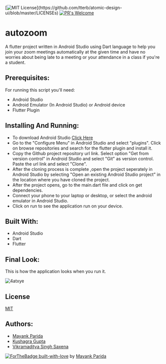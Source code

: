[![MIT License](https://img.shields.io/apm/l/atomic-design-ui.svg?)](https://github.com/tterb/atomic-design-ui/blob/master/LICENSEs) [![PR's Welcome](https://img.shields.io/badge/PRs-welcome-brightgreen.svg?style=flat)](http://makeapullrequest.com)  

# autozoom
A flutter project written in Android Studio using Dart language to help you join your zoom meetings automatically at the given time and have no worries about being late to a meeting or your attendance in a class if you're a student.

## Prerequisites:
For running this script you'll need:
* Android Studio
* Android Emulator (In Android Studio) or Android device
* Flutter Plugin

## Installing And Running:
* To download Android Studio [Click Here](https://developer.android.com/studio)
* Go to the "Configure Menu" in Android Studio and select "plugins". Click on browse repositories and search for the flutter plugin and install it.
* Copy the Github project repository url link. Select option "Get from version control" in Android Studio and select "Git" as version control. Paste the url link and select "Clone".
* After the cloning process is complete ,open the project seperately in Android Studio by selecting "Open an existing Android Studio project" in the location where you have cloned the project.
* After the project opens, go to the main.dart file and click on get dependencies.
* Connect your phone to your laptop or desktop, or select the android emulator in Android Studio.
* Click on run to see the application run on your device.

## Built With:
* Android Studio
* Dart 
* Flutter

## Final Look:
This is how the application looks when you run it.

![4atxye](https://user-images.githubusercontent.com/68542629/89716469-dfd32780-d9ca-11ea-9774-34d7b013fabd.gif)

## License
[MIT](https://choosealicense.com/licenses/mit/)


## Authors:
* [Mayank Parida](https://www.linkedin.com/in/mayankparida18/)
* [Kushagra Gupta](https://www.linkedin.com/in/kg1510/)
* [Vikramaditya Singh Saxena](https://www.linkedin.com/in/vikramadityasinghs/)
 


[![ForTheBadge built-with-love](http://ForTheBadge.com/images/badges/built-with-love.svg)](https://GitHub.com/Naereen/) by [Mayank Parida](https://www.linkedin.com/in/mayankparida18/)
